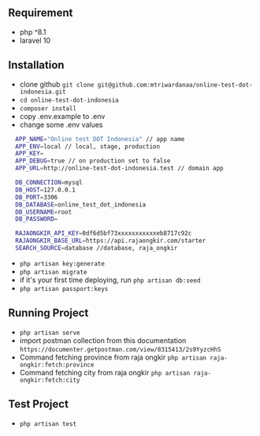 ## Requirement
- php ^8.1
- laravel 10

## Installation

- clone github ``` git clone git@github.com:mtriwardanaa/online-test-dot-indonesia.git ```
- ``` cd online-test-dot-indonesia ```
- ``` composer install ```
- copy .env.example to .env
- change some .env values

```bash
  APP_NAME="Online test DOT Indonesia" // app name
  APP_ENV=local // local, stage, production
  APP_KEY=
  APP_DEBUG=true // on production set to false
  APP_URL=http://online-test-dot-indonesia.test // domain app

  DB_CONNECTION=mysql
  DB_HOST=127.0.0.1
  DB_PORT=3306
  DB_DATABASE=online_test_dot_indonesia
  DB_USERNAME=root
  DB_PASSWORD=

  RAJAONGKIR_API_KEY=0df6d5bf73xxxxxxxxxxxeb8717c92c
  RAJAONGKIR_BASE_URL=https://api.rajaongkir.com/starter
  SEARCH_SOURCE=database //database, raja_ongkir
```

- ``` php artisan key:generate ```
- ``` php artisan migrate ```
- if it's your first time deploying, run ``` php artisan db:seed ```
- ```php artisan passport:keys```


## Running Project

- ``` php artisan serve ```
- import postman collection from this documentation ``` https://documenter.getpostman.com/view/8315413/2s9YyzcHhS ```
- Command fetching province from raja ongkir ``` php artisan raja-ongkir:fetch:province ```
- Command fetching city from raja ongkir ``` php artisan raja-ongkir:fetch:city ```

## Test Project
- ``` php artisan test ```
